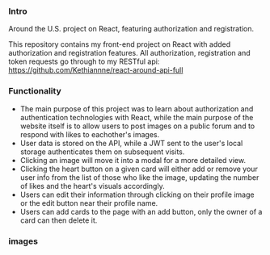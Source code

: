 ### Intro

Around the U.S. project on React, featuring authorization and registration.

This repository contains my front-end project on React with added authorization and registration features.
All authorization, registration and token requests go through to my RESTful api: https://github.com/Kethiannne/react-around-api-full


### Functionality

  - The main purpose of this project was to learn about authorization and authentication technologies with React, while the main purpose of the website itself is to allow users to     post images on a public forum and to respond with likes to eachother's images.
  - User data is stored on the API, while a JWT sent to the user's local storage authenticates them on subsequent visits.
  - Clicking an image will move it into a modal for a more detailed view.
  - Clicking the heart button on a given card will either add or remove your user info from the list of those who like the image, updating the number of likes and the heart's         visuals accordingly.
  - Users can edit their information through clicking on their profile image or the edit button near their profile name.
  - Users can add cards to the page with an add button, only the owner of a card can then delete it.

### images
